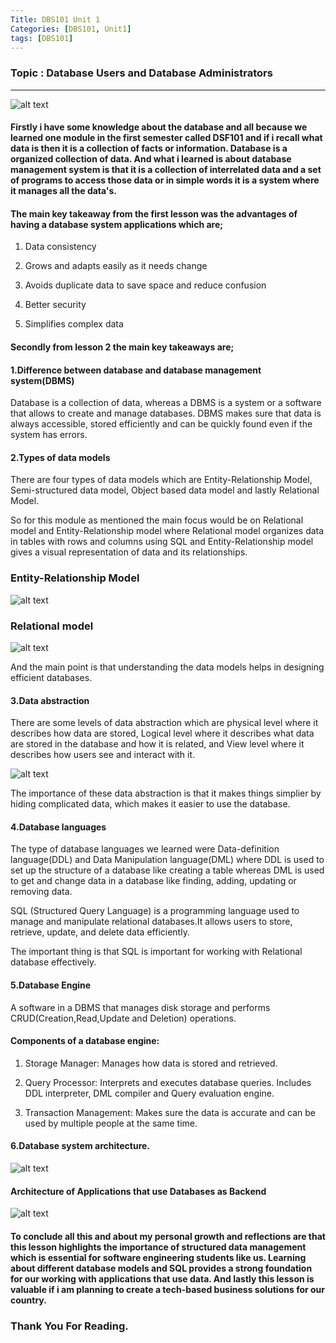 ```yaml
---
Title: DBS101 Unit 1
Categories: [DBS101, Unit1]
tags: [DBS101]
---
```


### Topic : Database Users and Database Administrators
---
![alt text](/assets/images/image-3.png)

#### Firstly i have some knowledge about the database and all because we learned one module in the first semester called DSF101 and if i recall what data is then it is a collection of facts or information. Database is a organized collection of data. And what i learned is about database management system is that it is a collection of interrelated data and a set of programs to access those data or in simple words it is a system where it manages all the data's.

#### The main key takeaway from the first lesson was the advantages of having a database system applications which are;

1. Data consistency

2. Grows and adapts easily as it needs change

3. Avoids duplicate data to save space and reduce confusion

4. Better security

5. Simplifies complex data


#### Secondly from lesson 2 the main key takeaways are;

#### 1.Difference between database and database management system(DBMS)

Database is a collection of data, whereas a DBMS is a system or a software that allows to create and manage databases. DBMS makes sure that data is always accessible, stored efficiently and can be quickly found even if the system has errors.

#### 2.Types of data models

There are four types of data models which are Entity-Relationship Model, Semi-structured data model, Object based data model and lastly Relational Model.

So for this module as mentioned the main focus would be on Relational model and Entity-Relationship model where Relational model organizes data in tables with rows and columns using SQL and Entity-Relationship model gives a visual representation of data and its relationships.

### Entity-Relationship Model

![alt text](/assets/images/image.png)

### Relational model

![alt text](/assets/images/image-1.png)

And the main point is that understanding the data models helps in designing efficient databases.

#### 3.Data abstraction

There are some levels of data abstraction which are physical level where it describes how data are stored, Logical level where it describes what data are stored in the database and how it is related, and View level where it describes how users see and interact with it.

![alt text](/assets/images/image-2.png)

The importance of these data abstraction is that it makes things simplier by hiding complicated data, which makes it easier to use the database.

#### 4.Database languages

The type of database languages we learned were Data-definition language(DDL) and Data Manipulation language(DML) where DDL is used to set up the structure of a database like creating a table whereas DML is used to get and change data in a database like finding, adding, updating or removing data.

SQL (Structured Query Language) is a programming language used to manage and manipulate relational databases.It allows users to store, retrieve, update, and delete data efficiently.

The important thing is that SQL is important for working with Relational database effectively.

#### 5.Database Engine

A software in a DBMS that manages disk storage and performs CRUD(Creation,Read,Update and Deletion) operations.

#### Components of a database engine:

 1. Storage Manager: Manages how data is stored and retrieved.

 2. Query Processor: Interprets and executes database queries.
  Includes DDL interpreter, DML compiler and Query evaluation engine.

 3. Transaction Management: Makes sure the data is accurate and can be used by multiple people at the same time.


#### 6.Database system architecture.

![alt text](/assets/images/image-6.png)

#### Architecture of Applications that use Databases as Backend

![alt text](/assets/images/image-4.png)

#### To conclude all this and about my personal growth and reflections are that this lesson highlights the importance of structured data management which is essential for software engineering students like us. Learning about different database models and SQL provides a strong foundation for our working with applications that use data. And lastly this lesson is valuable if i am planning to create a tech-based business solutions for our country.

### Thank You For Reading.






